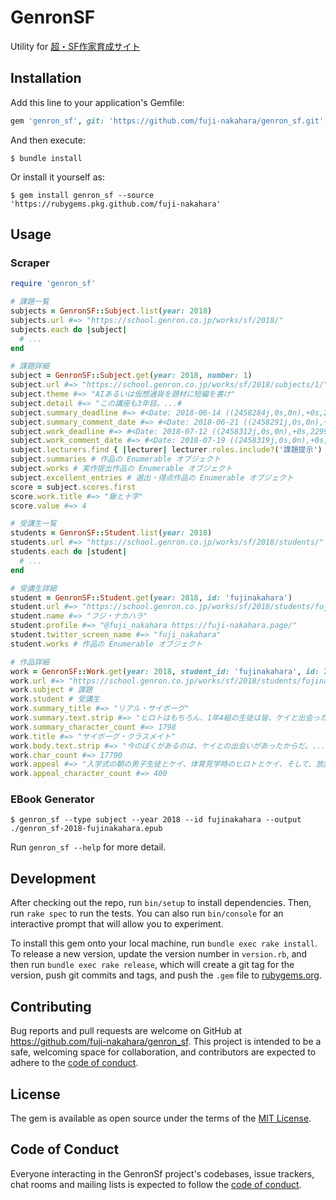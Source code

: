 # GenronSF

Utility for [超・SF作家育成サイト](https://school.genron.co.jp/works/sf/)

## Installation

Add this line to your application's Gemfile:

```ruby
gem 'genron_sf', git: 'https://github.com/fuji-nakahara/genron_sf.git', tag: 'v0.2.0'
```

And then execute:

    $ bundle install

Or install it yourself as:

    $ gem install genron_sf --source 'https://rubygems.pkg.github.com/fuji-nakahara'

## Usage

### Scraper

```ruby
require 'genron_sf'

# 課題一覧
subjects = GenronSF::Subject.list(year: 2018)
subjects.url #=> "https://school.genron.co.jp/works/sf/2018/"
subjects.each do |subject|
  # ...
end

# 課題詳細
subject = GenronSF::Subject.get(year: 2018, number: 1)
subject.url #=> "https://school.genron.co.jp/works/sf/2018/subjects/1/"
subject.theme #=> "AIあるいは仮想通貨を題材に短編を書け"
subject.detail #=> "この講座も3年目。...#
subject.summary_deadline #=> #<Date: 2018-06-14 ((2458284j,0s,0n),+0s,2299161j)>
subject.summary_comment_date #=> #<Date: 2018-06-21 ((2458291j,0s,0n),+0s,2299161j)>
subject.work_deadline #=> #<Date: 2018-07-12 ((2458312j,0s,0n),+0s,2299161j)>
subject.work_comment_date #=> #<Date: 2018-07-19 ((2458319j,0s,0n),+0s,2299161j)>
subject.lecturers.find { |lecturer| lecturer.roles.include?('課題提示') }.name #=> "東浩紀"
subject.summaries # 作品の Enumerable オブジェクト
subject.works # 実作提出作品の Enumerable オブジェクト
subject.excellent_entries # 選出・得点作品の Enumerable オブジェクト
score = subject.scores.first
score.work.title #=> "鍬と十字"
score.value #=> 4

# 受講生一覧
students = GenronSF::Student.list(year: 2018)
students.url #=> "https://school.genron.co.jp/works/sf/2018/students/"
students.each do |student|
  # ...
end

# 受講生詳細
student = GenronSF::Student.get(year: 2018, id: 'fujinakahara')
student.url #=> "https://school.genron.co.jp/works/sf/2018/students/fujinakahara/"
student.name #=> "フジ・ナカハラ"
student.profile #=> "@fuji_nakahara https://fuji-nakahara.page/"
student.twitter_screen_name #=> "fuji_nakahara"
student.works # 作品の Enumerable オブジェクト

# 作品詳細
work = GenronSF::Work.get(year: 2018, student_id: 'fujinakahara', id: 2307)
work.url #=> "https://school.genron.co.jp/works/sf/2018/students/fujinakahara/2307/"
work.subject # 課題
work.student # 受講生
work.summary_title #=> "リアル・サイボーグ"
work.summary.text.strip #=> "ヒロトはもちろん、1年4組の生徒は皆、ケイと出会った入学式の朝のことを忘れないだろう。..."
work.summary_character_count #=> 1798
work.title #=> "サイボーグ・クラスメイト"
work.body.text.strip #=> "今のぼくがあるのは、ケイとの出会いがあったからだ。..."
work.char_count #=> 17790
work.appeal #=> "入学式の朝の男子生徒とケイ、体育見学時のヒロトとケイ、そして、放課後の河原での二人。この三回を魅力的なやり取りにするつもりです。..."
work.appeal_character_count #=> 400
```

### EBook Generator

    $ genron_sf --type subject --year 2018 --id fujinakahara --output ./genron_sf-2018-fujinakahara.epub

Run `genron_sf --help` for more detail.

## Development

After checking out the repo, run `bin/setup` to install dependencies. Then, run `rake spec` to run the tests. You can also run `bin/console` for an interactive prompt that will allow you to experiment.

To install this gem onto your local machine, run `bundle exec rake install`. To release a new version, update the version number in `version.rb`, and then run `bundle exec rake release`, which will create a git tag for the version, push git commits and tags, and push the `.gem` file to [rubygems.org](https://rubygems.org).

## Contributing

Bug reports and pull requests are welcome on GitHub at https://github.com/fuji-nakahara/genron_sf. This project is intended to be a safe, welcoming space for collaboration, and contributors are expected to adhere to the [code of conduct](https://github.com/fuji-nakahara/genron_sf/blob/main/CODE_OF_CONDUCT.md).

## License

The gem is available as open source under the terms of the [MIT License](https://opensource.org/licenses/MIT).

## Code of Conduct

Everyone interacting in the GenronSf project's codebases, issue trackers, chat rooms and mailing lists is expected to follow the [code of conduct](https://github.com/fuji-nakahara/genron_sf/blob/main/CODE_OF_CONDUCT.md).
